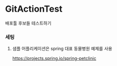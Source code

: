 # GitActionTest

배포툴 후보들 테스트하기



### 세팅

1. 샘플 어플리케이션은 spring 대표 동물병원 예제를 사용

   https://projects.spring.io/spring-petclinic

